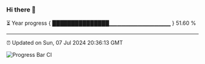 ### Hi there 👋

⏳ Year progress { ███████████████▁▁▁▁▁▁▁▁▁▁▁▁▁▁▁ } 51.60 %

---

⏰ Updated on Sun, 07 Jul 2024 20:36:13 GMT

![Progress Bar CI](https://github.com/IshwaranRudhara/GIT-ACTION/workflows/Progress%20Bar%20CI/badge.svg)
